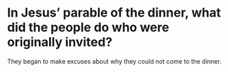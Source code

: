# In Jesus’ parable of the dinner, what did the people do who were originally invited?

They began to make excuses about why they could not come to the dinner.
